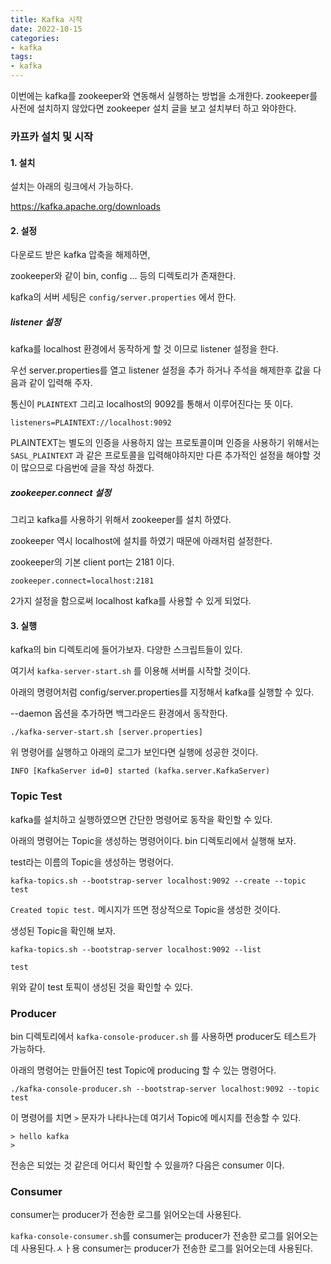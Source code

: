 ```yaml
---
title: Kafka 시작
date: 2022-10-15
categories:
- kafka
tags:
- kafka
---
```


이번에는 kafka를 zookeeper와 연동해서 실행하는 방법을 소개한다. zookeeper를 사전에 설치하지 않았다면 zookeeper 설치 글을 보고 설치부터 하고 와야한다.

### 카프카 설치 및 시작

#### 1. 설치

설치는 아래의 링크에서 가능하다.

https://kafka.apache.org/downloads

#### 2. 설정

다운로드 받은 kafka 압축을 해제하면,

zookeeper와 같이 bin, config ... 등의 디렉토리가 존재한다.

kafka의 서버 세팅은 `config/server.properties` 에서 한다. 

##### listener 설정

kafka를 localhost 환경에서 동작하게 할 것 이므로 listener 설정을 한다.

우선 server.properties를 열고 listener 설정을 추가 하거나 주석을 해제한후 값을 다음과 같이 입력해 주자.

통신이 `PLAINTEXT` 그리고 localhost의 9092를 통해서 이루어진다는 뜻 이다.

```properties
listeners=PLAINTEXT://localhost:9092
```

PLAINTEXT는 별도의 인증을 사용하지 않는 프로토콜이며 인증을 사용하기 위해서는 `SASL_PLAINTEXT` 과 같은 프로토콜을 입력해야하지만 다른 추가적인 설정을 해야할 것이 많으므로 다음번에 글을 작성 하겠다.

##### zookeeper.connect 설정

그리고 kafka를 사용하기 위해서 zookeeper를 설치 하였다.

zookeeper 역시 localhost에 설치를 하였기 때문에 아래처럼 설정한다.

zookeeper의 기본 client port는 2181 이다.

```properties
zookeeper.connect=localhost:2181
```

2가지 설정을 함으로써 localhost kafka를 사용할 수 있게 되었다.


#### 3. 실행

kafka의 bin 디렉토리에 들어가보자. 다양한 스크립트들이 있다.

여기서 `kafka-server-start.sh` 를 이용해 서버를 시작할 것이다.

아래의 명령어처럼 config/server.properties를 지정해서 kafka를 실행할 수 있다.

--daemon 옵션을 추가하면 백그라운드 환경에서 동작한다.

```
./kafka-server-start.sh [server.properties]
```

위 명령어를 실행하고 아래의 로그가 보인다면 실행에 성공한 것이다.

```
INFO [KafkaServer id=0] started (kafka.server.KafkaServer)
```

### Topic Test

kafka를 설치하고 실행하였으면 간단한 명령어로 동작을 확인할 수 있다.

아래의 명령어는 Topic을 생성하는 명령어이다. bin 디렉토리에서 실행해 보자.

test라는 이름의 Topic을 생성하는 명령어다.

```
kafka-topics.sh --bootstrap-server localhost:9092 --create --topic test
```

`Created topic test.` 메시지가 뜨면 정상적으로 Topic을 생성한 것이다.

생성된 Topic을 확인해 보자.

```
kafka-topics.sh --bootstrap-server localhost:9092 --list

test
```

위와 같이 test 토픽이 생성된 것을 확인할 수 있다.

### Producer

bin 디렉토리에서 `kafka-console-producer.sh` 를 사용하면 producer도 테스트가 가능하다.

아래의 명령어는 만들어진 test Topic에 producing 할 수 있는 명령어다.

```
./kafka-console-producer.sh --bootstrap-server localhost:9092 --topic test
```

이 명령어를 치면 `>` 문자가 나타나는데 여기서 Topic에 메시지를 전송할 수 있다.

```
> hello kafka
>
```

전송은 되었는 것 같은데 어디서 확인할 수 있을까? 다음은 consumer 이다.

### Consumer

consumer는 producer가 전송한 로그를 읽어오는데 사용된다.

`kafka-console-consumer.sh`를 
consumer는 producer가 전송한 로그를 읽어오는데 사용된다.ㅅㅏ용
consumer는 producer가 전송한 로그를 읽어오는데 사용된다.


